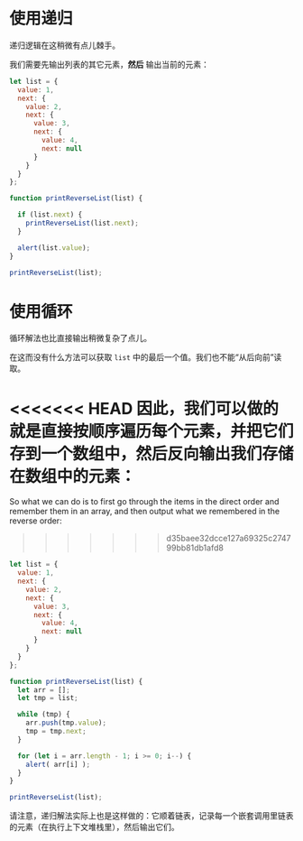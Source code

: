 # 使用递归

递归逻辑在这稍微有点儿棘手。

我们需要先输出列表的其它元素，**然后** 输出当前的元素：

```js run
let list = {
  value: 1,
  next: {
    value: 2,
    next: {
      value: 3,
      next: {
        value: 4,
        next: null
      }
    }
  }
};

function printReverseList(list) {

  if (list.next) {
    printReverseList(list.next);
  }

  alert(list.value);
}

printReverseList(list);
```

# 使用循环

循环解法也比直接输出稍微复杂了点儿。

在这而没有什么方法可以获取 `list` 中的最后一个值。我们也不能“从后向前”读取。

<<<<<<< HEAD
因此，我们可以做的就是直接按顺序遍历每个元素，并把它们存到一个数组中，然后反向输出我们存储在数组中的元素：
=======
So what we can do is to first go through the items in the direct order and remember them in an array, and then output what we remembered in the reverse order:
>>>>>>> d35baee32dcce127a69325c274799bb81db1afd8

```js run
let list = {
  value: 1,
  next: {
    value: 2,
    next: {
      value: 3,
      next: {
        value: 4,
        next: null
      }
    }
  }
};

function printReverseList(list) {
  let arr = [];
  let tmp = list;

  while (tmp) {
    arr.push(tmp.value);
    tmp = tmp.next;
  }

  for (let i = arr.length - 1; i >= 0; i--) {
    alert( arr[i] );
  }
}

printReverseList(list);
```

请注意，递归解法实际上也是这样做的：它顺着链表，记录每一个嵌套调用里链表的元素（在执行上下文堆栈里），然后输出它们。
